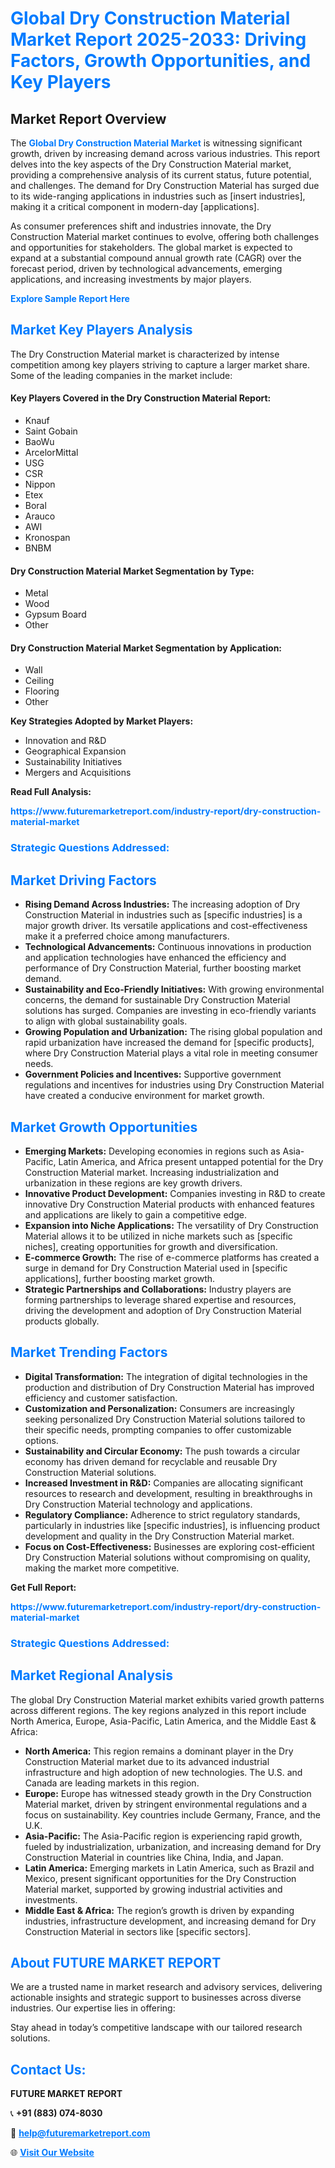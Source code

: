 <h1 style="color: #007BFF;">Global Dry Construction Material Market Report 2025-2033: Driving Factors, Growth Opportunities, and Key Players</h1>

<section id="overview">
<h2>Market Report Overview</h2>
<p>The <a href="https://www.futuremarketreport.com/industry-report/dry-construction-material-market" style="color: #007BFF; text-decoration: none;"><strong>Global Dry Construction Material Market</strong></a> is witnessing significant growth, driven by increasing demand across various industries. This report delves into the key aspects of the Dry Construction Material market, providing a comprehensive analysis of its current status, future potential, and challenges. The demand for Dry Construction Material has surged due to its wide-ranging applications in industries such as [insert industries], making it a critical component in modern-day [applications].</p>
<p>As consumer preferences shift and industries innovate, the Dry Construction Material market continues to evolve, offering both challenges and opportunities for stakeholders. The global market is expected to expand at a substantial compound annual growth rate (CAGR) over the forecast period, driven by technological advancements, emerging applications, and increasing investments by major players.</p>
</section>

<section id="overview">
<p><a href="https://www.futuremarketreport.com/request-sample/reportId=26366" style="color: #007BFF; text-decoration: none;"><strong>Explore Sample Report Here</strong></a></p>
</section>

<section id="key-players">
<h2 style="color: #007BFF;">Market Key Players Analysis</h2>
<p>The Dry Construction Material market is characterized by intense competition among key players striving to capture a larger market share. Some of the leading companies in the market include:</p>
<h4>Key Players Covered in the Dry Construction Material Report:</h4>
<ul><li>Knauf</li><li>Saint Gobain</li><li>BaoWu</li><li>ArcelorMittal</li><li>USG</li><li>CSR</li><li>Nippon</li><li>Etex</li><li>Boral</li><li>Arauco</li><li>AWI</li><li>Kronospan</li><li>BNBM</li></ul>
<h4>Dry Construction Material Market Segmentation by Type:</h4>
<ul><li>Metal</li><li>Wood</li><li>Gypsum Board</li><li>Other</li></ul>

<h4>Dry Construction Material Market Segmentation by Application:</h4>
<ul><li>Wall</li><li>Ceiling</li><li>Flooring</li><li>Other</li></ul>
<p><strong>Key Strategies Adopted by Market Players:</strong></p>
<ul>
<li>Innovation and R&D</li>
<li>Geographical Expansion</li>
<li>Sustainability Initiatives</li>
<li>Mergers and Acquisitions</li>
</ul>
</section>

<section>
<p><strong>Read Full Analysis: </strong></p><a href="https://www.futuremarketreport.com/industry-report/dry-construction-material-market" style="color: #007BFF; text-decoration: none;"><strong>https://www.futuremarketreport.com/industry-report/dry-construction-material-market</strong></a>
<h3 style="color: #007BFF;">Strategic Questions Addressed:</h3>
</section>

<section id="driving-factors">
<h2 style="color: #007BFF;">Market Driving Factors</h2>
<ul>
<li><strong>Rising Demand Across Industries:</strong> The increasing adoption of Dry Construction Material in industries such as [specific industries] is a major growth driver. Its versatile applications and cost-effectiveness make it a preferred choice among manufacturers.</li>
<li><strong>Technological Advancements:</strong> Continuous innovations in production and application technologies have enhanced the efficiency and performance of Dry Construction Material, further boosting market demand.</li>
<li><strong>Sustainability and Eco-Friendly Initiatives:</strong> With growing environmental concerns, the demand for sustainable Dry Construction Material solutions has surged. Companies are investing in eco-friendly variants to align with global sustainability goals.</li>
<li><strong>Growing Population and Urbanization:</strong> The rising global population and rapid urbanization have increased the demand for [specific products], where Dry Construction Material plays a vital role in meeting consumer needs.</li>
<li><strong>Government Policies and Incentives:</strong> Supportive government regulations and incentives for industries using Dry Construction Material have created a conducive environment for market growth.</li>
</ul>
</section>

<section id="growth-opportunities">
<h2 style="color: #007BFF;">Market Growth Opportunities</h2>
<ul>
<li><strong>Emerging Markets:</strong> Developing economies in regions such as Asia-Pacific, Latin America, and Africa present untapped potential for the Dry Construction Material market. Increasing industrialization and urbanization in these regions are key growth drivers.</li>
<li><strong>Innovative Product Development:</strong> Companies investing in R&D to create innovative Dry Construction Material products with enhanced features and applications are likely to gain a competitive edge.</li>
<li><strong>Expansion into Niche Applications:</strong> The versatility of Dry Construction Material allows it to be utilized in niche markets such as [specific niches], creating opportunities for growth and diversification.</li>
<li><strong>E-commerce Growth:</strong> The rise of e-commerce platforms has created a surge in demand for Dry Construction Material used in [specific applications], further boosting market growth.</li>
<li><strong>Strategic Partnerships and Collaborations:</strong> Industry players are forming partnerships to leverage shared expertise and resources, driving the development and adoption of Dry Construction Material products globally.</li>
</ul>
</section>

<section id="trending-factors">
<h2 style="color: #007BFF;">Market Trending Factors</h2>
<ul>
<li><strong>Digital Transformation:</strong> The integration of digital technologies in the production and distribution of Dry Construction Material has improved efficiency and customer satisfaction.</li>
<li><strong>Customization and Personalization:</strong> Consumers are increasingly seeking personalized Dry Construction Material solutions tailored to their specific needs, prompting companies to offer customizable options.</li>
<li><strong>Sustainability and Circular Economy:</strong> The push towards a circular economy has driven demand for recyclable and reusable Dry Construction Material solutions.</li>
<li><strong>Increased Investment in R&D:</strong> Companies are allocating significant resources to research and development, resulting in breakthroughs in Dry Construction Material technology and applications.</li>
<li><strong>Regulatory Compliance:</strong> Adherence to strict regulatory standards, particularly in industries like [specific industries], is influencing product development and quality in the Dry Construction Material market.</li>
<li><strong>Focus on Cost-Effectiveness:</strong> Businesses are exploring cost-efficient Dry Construction Material solutions without compromising on quality, making the market more competitive.</li>
</ul>
</section>

<section>
<p><strong>Get Full Report: </strong></p><a href="https://www.futuremarketreport.com/industry-report/dry-construction-material-market" style="color: #007BFF; text-decoration: none;"><strong>https://www.futuremarketreport.com/industry-report/dry-construction-material-market</strong></a>
<h3 style="color: #007BFF;">Strategic Questions Addressed:</h3>
</section>


<section id="regional-analysis">
<h2 style="color: #007BFF;">Market Regional Analysis</h2>
<p>The global Dry Construction Material market exhibits varied growth patterns across different regions. The key regions analyzed in this report include North America, Europe, Asia-Pacific, Latin America, and the Middle East & Africa:</p>
<ul>
<li><strong>North America:</strong> This region remains a dominant player in the Dry Construction Material market due to its advanced industrial infrastructure and high adoption of new technologies. The U.S. and Canada are leading markets in this region.</li>
<li><strong>Europe:</strong> Europe has witnessed steady growth in the Dry Construction Material market, driven by stringent environmental regulations and a focus on sustainability. Key countries include Germany, France, and the U.K.</li>
<li><strong>Asia-Pacific:</strong> The Asia-Pacific region is experiencing rapid growth, fueled by industrialization, urbanization, and increasing demand for Dry Construction Material in countries like China, India, and Japan.</li>
<li><strong>Latin America:</strong> Emerging markets in Latin America, such as Brazil and Mexico, present significant opportunities for the Dry Construction Material market, supported by growing industrial activities and investments.</li>
<li><strong>Middle East & Africa:</strong> The region’s growth is driven by expanding industries, infrastructure development, and increasing demand for Dry Construction Material in sectors like [specific sectors].</li>
</ul>
</section>

<footer>
<h2 style="color: #007BFF;">About FUTURE MARKET REPORT</h2>
<p>We are a trusted name in market research and advisory services, delivering actionable insights and strategic support to businesses across diverse industries. Our expertise lies in offering:</p>

<p>Stay ahead in today’s competitive landscape with our tailored research solutions.</p>

<h2 style="color: #007BFF;">Contact Us:</h2>
<p><strong>FUTURE MARKET REPORT</strong></p>
<p>📞 <strong>+91 (883) 074-8030</strong></p>
<p>📧 <strong><a href="mailto:help@futuremarketreport.com" style="color: #007BFF;">help@futuremarketreport.com</a></strong></p>
<p>🌐 <strong><a href="https://www.futuremarketreport.com/" style="color: #007BFF;">Visit Our Website</a></strong></p>
</footer>